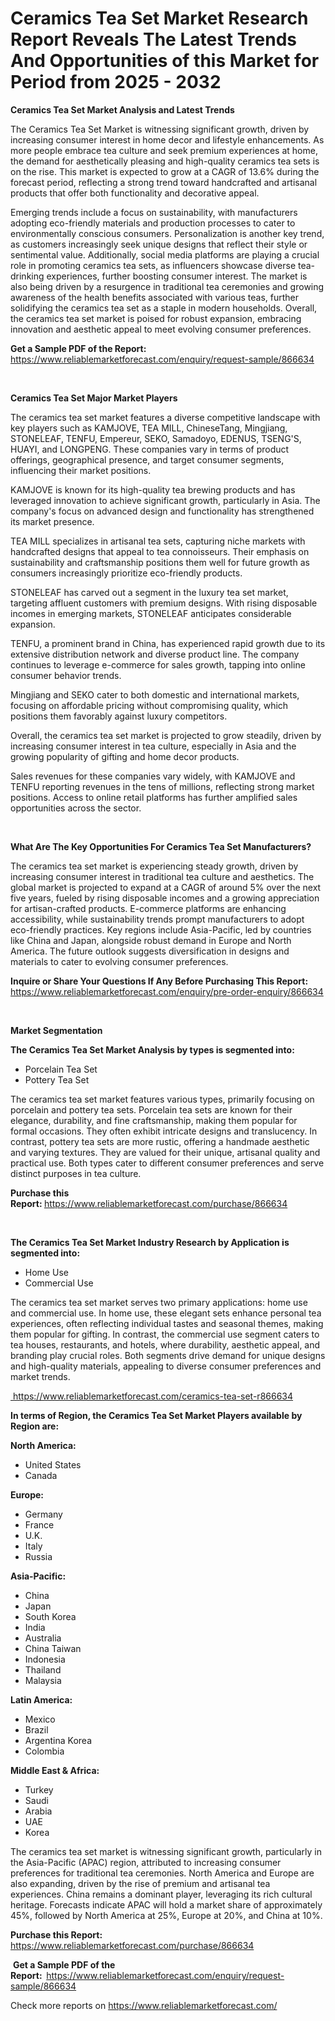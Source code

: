<p><h1>Ceramics Tea Set Market Research Report Reveals The Latest Trends And Opportunities of this Market for Period from 2025 - 2032</h1></p><p><strong>Ceramics Tea Set Market Analysis and Latest Trends</strong></p>
<p><p>The Ceramics Tea Set Market is witnessing significant growth, driven by increasing consumer interest in home decor and lifestyle enhancements. As more people embrace tea culture and seek premium experiences at home, the demand for aesthetically pleasing and high-quality ceramics tea sets is on the rise. This market is expected to grow at a CAGR of 13.6% during the forecast period, reflecting a strong trend toward handcrafted and artisanal products that offer both functionality and decorative appeal.</p><p>Emerging trends include a focus on sustainability, with manufacturers adopting eco-friendly materials and production processes to cater to environmentally conscious consumers. Personalization is another key trend, as customers increasingly seek unique designs that reflect their style or sentimental value. Additionally, social media platforms are playing a crucial role in promoting ceramics tea sets, as influencers showcase diverse tea-drinking experiences, further boosting consumer interest. The market is also being driven by a resurgence in traditional tea ceremonies and growing awareness of the health benefits associated with various teas, further solidifying the ceramics tea set as a staple in modern households. Overall, the ceramics tea set market is poised for robust expansion, embracing innovation and aesthetic appeal to meet evolving consumer preferences.</p></p>
<p><strong>Get a Sample PDF of the Report:&nbsp;</strong> <a href="https://www.reliablemarketforecast.com/enquiry/request-sample/866634?utm_campaign=2195&utm_medium=2&utm_source=Github&utm_content=ia&utm_term=07022025&utm_id=ceramics-tea-set">https://www.reliablemarketforecast.com/enquiry/request-sample/866634</a></p>
<p>&nbsp;</p>
<p><strong>Ceramics Tea Set Major Market Players</strong></p>
<p><p>The ceramics tea set market features a diverse competitive landscape with key players such as KAMJOVE, TEA MILL, ChineseTang, Mingjiang, STONELEAF, TENFU, Empereur, SEKO, Samadoyo, EDENUS, TSENG'S, HUAYI, and LONGPENG. These companies vary in terms of product offerings, geographical presence, and target consumer segments, influencing their market positions.</p><p>KAMJOVE is known for its high-quality tea brewing products and has leveraged innovation to achieve significant growth, particularly in Asia. The company's focus on advanced design and functionality has strengthened its market presence.</p><p>TEA MILL specializes in artisanal tea sets, capturing niche markets with handcrafted designs that appeal to tea connoisseurs. Their emphasis on sustainability and craftsmanship positions them well for future growth as consumers increasingly prioritize eco-friendly products.</p><p>STONELEAF has carved out a segment in the luxury tea set market, targeting affluent customers with premium designs. With rising disposable incomes in emerging markets, STONELEAF anticipates considerable expansion.</p><p>TENFU, a prominent brand in China, has experienced rapid growth due to its extensive distribution network and diverse product line. The company continues to leverage e-commerce for sales growth, tapping into online consumer behavior trends.</p><p>Mingjiang and SEKO cater to both domestic and international markets, focusing on affordable pricing without compromising quality, which positions them favorably against luxury competitors.</p><p>Overall, the ceramics tea set market is projected to grow steadily, driven by increasing consumer interest in tea culture, especially in Asia and the growing popularity of gifting and home decor products.</p><p>Sales revenues for these companies vary widely, with KAMJOVE and TENFU reporting revenues in the tens of millions, reflecting strong market positions. Access to online retail platforms has further amplified sales opportunities across the sector.</p></p>
<p>&nbsp;</p>
<p><strong>What Are The Key Opportunities For Ceramics Tea Set Manufacturers?</strong></p>
<p><p>The ceramics tea set market is experiencing steady growth, driven by increasing consumer interest in traditional tea culture and aesthetics. The global market is projected to expand at a CAGR of around 5% over the next five years, fueled by rising disposable incomes and a growing appreciation for artisan-crafted products. E-commerce platforms are enhancing accessibility, while sustainability trends prompt manufacturers to adopt eco-friendly practices. Key regions include Asia-Pacific, led by countries like China and Japan, alongside robust demand in Europe and North America. The future outlook suggests diversification in designs and materials to cater to evolving consumer preferences.</p></p>
<p><strong>Inquire or Share Your Questions If Any Before Purchasing This Report:</strong> <a href="https://www.reliablemarketforecast.com/enquiry/pre-order-enquiry/866634?utm_campaign=2195&utm_medium=2&utm_source=Github&utm_content=ia&utm_term=07022025&utm_id=ceramics-tea-set">https://www.reliablemarketforecast.com/enquiry/pre-order-enquiry/866634</a></p>
<p>&nbsp;</p>
<p><strong>Market Segmentation</strong></p>
<p><strong>The Ceramics Tea Set Market Analysis by types is segmented into:</strong></p>
<p><ul><li>Porcelain Tea Set</li><li>Pottery Tea Set</li></ul></p>
<p><p>The ceramics tea set market features various types, primarily focusing on porcelain and pottery tea sets. Porcelain tea sets are known for their elegance, durability, and fine craftsmanship, making them popular for formal occasions. They often exhibit intricate designs and translucency. In contrast, pottery tea sets are more rustic, offering a handmade aesthetic and varying textures. They are valued for their unique, artisanal quality and practical use. Both types cater to different consumer preferences and serve distinct purposes in tea culture.</p></p>
<p><strong>Purchase this Report:&nbsp;</strong><a href="https://www.reliablemarketforecast.com/purchase/866634?utm_campaign=2195&utm_medium=2&utm_source=Github&utm_content=ia&utm_term=07022025&utm_id=ceramics-tea-set">https://www.reliablemarketforecast.com/purchase/866634</a></p>
<p>&nbsp;</p>
<p><strong>The Ceramics Tea Set Market Industry Research by Application is segmented into:</strong></p>
<p><ul><li>Home Use</li><li>Commercial Use</li></ul></p>
<p><p>The ceramics tea set market serves two primary applications: home use and commercial use. In home use, these elegant sets enhance personal tea experiences, often reflecting individual tastes and seasonal themes, making them popular for gifting. In contrast, the commercial use segment caters to tea houses, restaurants, and hotels, where durability, aesthetic appeal, and branding play crucial roles. Both segments drive demand for unique designs and high-quality materials, appealing to diverse consumer preferences and market trends.</p></p>
<p><a href="https://www.reliablemarketforecast.com/ceramics-tea-set-r866634?utm_campaign=2195&utm_medium=2&utm_source=Github&utm_content=ia&utm_term=07022025&utm_id=ceramics-tea-set">&nbsp;https://www.reliablemarketforecast.com/ceramics-tea-set-r866634</a></p>
<p><strong>In terms of Region, the Ceramics Tea Set Market Players available by Region are:</strong></p>
<p>
    <p> <strong> North America: </strong>
        <ul>
            <li>United States</li>
            <li>Canada</li>
        </ul>
        </p> 
    <p> <strong> Europe: </strong>
        <ul>
            <li>Germany</li>
            <li>France</li>
            <li>U.K.</li>
            <li>Italy</li>
            <li>Russia</li>
        </ul>
        </p> 
    <p> <strong> Asia-Pacific: </strong>
        <ul>
            <li>China</li>
            <li>Japan</li>
            <li>South Korea</li>
            <li>India</li>
            <li>Australia</li>
            <li>China Taiwan</li>
            <li>Indonesia</li>
            <li>Thailand</li>
            <li>Malaysia</li>
        </ul>
        </p> 
    <p> <strong> Latin America: </strong>
        <ul>
            <li>Mexico</li>
            <li>Brazil</li>
            <li>Argentina Korea</li>
            <li>Colombia</li>
        </ul>
        </p> 
    <p> <strong> Middle East & Africa: </strong>
        <ul>
            <li>Turkey</li>
            <li>Saudi</li>
            <li>Arabia</li>
            <li>UAE</li>
            <li>Korea</li>
        </ul>
    </p>
    </p>
<p><p>The ceramics tea set market is witnessing significant growth, particularly in the Asia-Pacific (APAC) region, attributed to increasing consumer preferences for traditional tea ceremonies. North America and Europe are also expanding, driven by the rise of premium and artisanal tea experiences. China remains a dominant player, leveraging its rich cultural heritage. Forecasts indicate APAC will hold a market share of approximately 45%, followed by North America at 25%, Europe at 20%, and China at 10%.</p></p>
<p><strong>Purchase this Report: </strong><a href="https://www.reliablemarketforecast.com/purchase/866634?utm_campaign=2195&utm_medium=2&utm_source=Github&utm_content=ia&utm_term=07022025&utm_id=ceramics-tea-set">https://www.reliablemarketforecast.com/purchase/866634</a></p>
<p>&nbsp;<strong>Get a Sample PDF of the Report:&nbsp;&nbsp;</strong><a href="https://www.reliablemarketforecast.com/enquiry/request-sample/866634?utm_campaign=2195&utm_medium=2&utm_source=Github&utm_content=ia&utm_term=07022025&utm_id=ceramics-tea-set">https://www.reliablemarketforecast.com/enquiry/request-sample/866634</a></p>
<p><strong></strong></p>
<p>Check more reports on <a href="https://www.reliablemarketforecast.com/?utm_campaign=2195&utm_medium=2&utm_source=Github&utm_content=ia&utm_term=07022025&utm_id=ceramics-tea-set">https://www.reliablemarketforecast.com/</a></p>